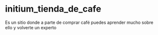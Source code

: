 # initium_tienda_de_cafe
Es un sitio donde a parte de comprar café puedes aprender mucho sobre ello y volverte un experto
